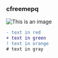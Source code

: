 ### cfreemepq
![This is an image](https://cdn.discordapp.com/attachments/755957691381186560/948708519622885476/1644620817157.gif)

```diff
- text in red
+ text in green
! text in orange
# text in gray
```
